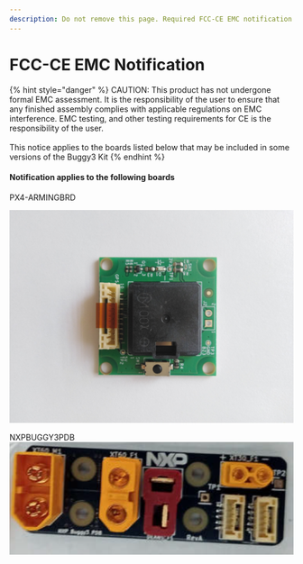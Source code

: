 ```yaml
---
description: Do not remove this page. Required FCC-CE EMC notification for end users
---
```


# FCC-CE EMC Notification

{% hint style="danger" %}
CAUTION: This product has not undergone formal EMC assessment. It is the responsibility of the user to ensure that any finished assembly complies with applicable regulations on EMC interference. EMC testing, and other testing requirements for CE is the responsibility of the user.\
\
This notice applies to the boards listed below that may be included in some versions of the Buggy3 Kit
{% endhint %}

#### Notification applies to the following boards

PX4-ARMINGBRD

![](<../.gitbook/assets/MicrosoftTeams-image (11) (1).png>)

NXPBUGGY3PDB \
![](<../.gitbook/assets/MicrosoftTeams-image (8).png>)
